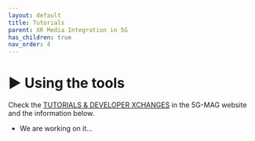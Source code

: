 ```yaml
---
layout: default
title: Tutorials
parent: XR Media Integration in 5G
has_children: true
nav_order: 4
---
```


# ▶️ Using the tools
Check the [TUTORIALS & DEVELOPER XCHANGES](https://www.5g-mag.com/tutorials) in the 5G-MAG website and the information below.
* We are working on it...
